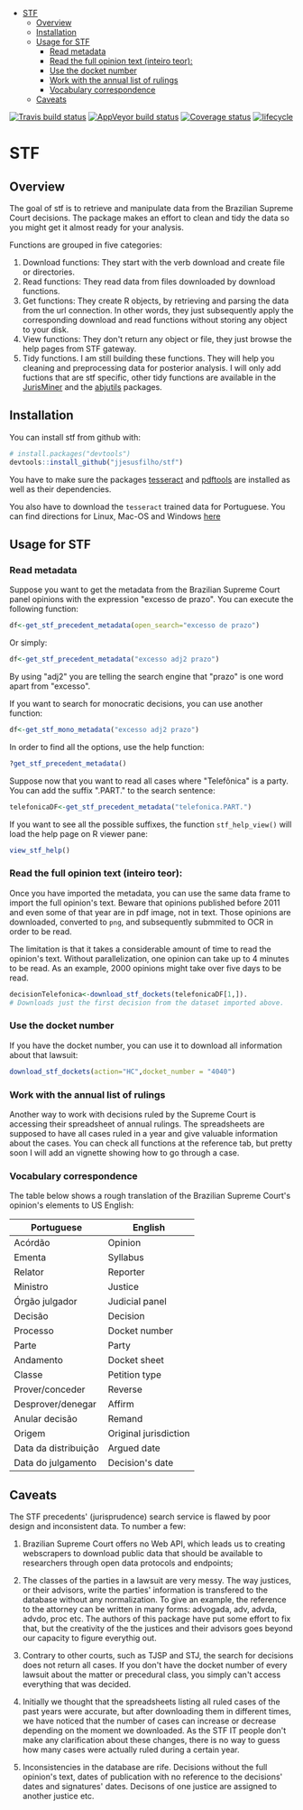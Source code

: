 
-   [STF](#stf)
    -   [Overview](#overview)
    -   [Installation](#installation)
    -   [Usage for STF](#usage-for-stf)
        -   [Read metadata](#read-metadata)
        -   [Read the full opinion text (inteiro teor):](#read-the-full-opinion-text-inteiro-teor)
        -   [Use the docket number](#use-the-docket-number)
        -   [Work with the annual list of rulings](#work-with-the-annual-list-of-rulings)
        -   [Vocabulary correspondence](#vocabulary-correspondence)
    -   [Caveats](#caveats)

[![Travis build status](https://travis-ci.org/jjesusfilho/stf.svg?branch=master)](https://travis-ci.org/jjesusfilho/stf) [![AppVeyor build status](https://ci.appveyor.com/api/projects/status/github/jjesusfilho/stf?branch=master&svg=true)](https://ci.appveyor.com/project/jjesusfilho/stf) [![Coverage status](https://codecov.io/gh/jjesusfilho/stf/branch/master/graph/badge.svg)](https://codecov.io/github/jjesusfilho/stf?branch=master) [![lifecycle](https://img.shields.io/badge/lifecycle-maturing-blue.svg)](https://www.tidyverse.org/lifecycle/#maturing)

STF
===

Overview
--------

The goal of stf is to retrieve and manipulate data from the Brazilian Supreme Court decisions. The package makes an effort to clean and tidy the data so you might get it almost ready for your analysis.

Functions are grouped in five categories:

1.  Download functions: They start with the verb download and create file or directories.
2.  Read functions: They read data from files downloaded by download functions.
3.  Get functions: They create R objects, by retrieving and parsing the data from the url connection. In other words, they just subsequently apply the corresponding download and read functions without storing any object to your disk.
4.  View functions: They don't return any object or file, they just browse the help pages from STF gateway.
5.  Tidy functions. I am still building these functions. They will help you cleaning and preprocessing data for posterior analysis. I will only add fuctions that are stf specific, other tidy functions are available in the [JurisMiner](github.com/courtsbr/JurisMiner) and the [abjutils](github.com/courtsbr/abjutils) packages.

Installation
------------

You can install stf from github with:

``` r
# install.packages("devtools")
devtools::install_github("jjesusfilho/stf")
```

You have to make sure the packages [tesseract](https://github.com/ropensci/tesseract) and [pdftools](https://github.com/ropensci/pdftools) are installed as well as their dependencies.

You also have to download the `tesseract` trained data for Portuguese. You can find directions for Linux, Mac-OS and Windows [here](https://github.com/tesseract-ocr/tesseract/wiki)

Usage for STF
-------------

### Read metadata

Suppose you want to get the metadata from the Brazilian Supreme Court panel opinions with the expression "excesso de prazo". You can execute the following function:

``` r
df<-get_stf_precedent_metadata(open_search="excesso de prazo")
```

Or simply:

``` r
df<-get_stf_precedent_metadata("excesso adj2 prazo")
```

By using "adj2" you are telling the search engine that "prazo" is one word apart from "excesso".

If you want to search for monocratic decisions, you can use another function:

``` r
df<-get_stf_mono_metadata("excesso adj2 prazo")
```

In order to find all the options, use the help function:

``` r
?get_stf_precedent_metadata()
```

Suppose now that you want to read all cases where "Telefônica" is a party. You can add the suffix ".PART." to the search sentence:

``` r
telefonicaDF<-get_stf_precedent_metadata("telefonica.PART.")
```

If you want to see all the possible suffixes, the function `stf_help_view()` will load the help page on R viewer pane:

``` r
view_stf_help()
```

### Read the full opinion text (inteiro teor):

Once you have imported the metadata, you can use the same data frame to import the full opinion's text. Beware that opinions published before 2011 and even some of that year are in pdf image, not in text. Those opinions are downloaded, converted to `png`, and subsequently submmited to OCR in order to be read.

The limitation is that it takes a considerable amount of time to read the opinion's text. Without parallelization, one opinion can take up to 4 minutes to be read. As an example, 2000 opinions might take over five days to be read.

``` r
decisionTelefonica<-download_stf_dockets(telefonicaDF[1,]). 
# Downloads just the first decision from the dataset imported above.
```

### Use the docket number

If you have the docket number, you can use it to download all information about that lawsuit:

``` r
download_stf_dockets(action="HC",docket_number = "4040")
```

### Work with the annual list of rulings

Another way to work with decisions ruled by the Supreme Court is accessing their spreadsheet of annual rulings. The spreadsheets are supposed to have all cases ruled in a year and give valuable information about the cases. You can check all functions at the reference tab, but pretty soon I will add an vignette showing how to go through a case.

### Vocabulary correspondence

The table below shows a rough translation of the Brazilian Supreme Court's opinion's elements to US English:

| Portuguese           | English               |
|----------------------|-----------------------|
| Acórdão              | Opinion               |
| Ementa               | Syllabus              |
| Relator              | Reporter              |
| Ministro             | Justice               |
| Órgão julgador       | Judicial panel        |
| Decisão              | Decision              |
| Processo             | Docket number         |
| Parte                | Party                 |
| Andamento            | Docket sheet          |
| Classe               | Petition type         |
| Prover/conceder      | Reverse               |
| Desprover/denegar    | Affirm                |
| Anular decisão       | Remand                |
| Origem               | Original jurisdiction |
| Data da distribuição | Argued date           |
| Data do julgamento   | Decision's date       |

Caveats
-------

The STF precedents' (jurisprudence) search service is flawed by poor design and inconsistent data. To number a few:

1.  Brazilian Supreme Court offers no Web API, which leads us to creating webscrapers to download public data that should be available to researchers through open data protocols and endpoints;

2.  The classes of the parties in a lawsuit are very messy. The way justices, or their advisors, write the parties' information is transfered to the database without any normalization. To give an example, the reference to the attorney can be written in many forms: advogada, adv, advda, advdo, proc etc. The authors of this package have put some effort to fix that, but the creativity of the the justices and their advisors goes beyond our capacity to figure everythig out.

3.  Contrary to other courts, such as TJSP and STJ, the search for decisions does not return all cases. If you don't have the docket number of every lawsuit about the matter or precedural class, you simply can't access everything that was decided.

4.  Initially we thought that the spreadsheets listing all ruled cases of the past years were accurate, but after downloading them in different times, we have noticed that the number of cases can increase or decrease depending on the moment we downloaded. As the STF IT people don't make any clarification about these changes, there is no way to guess how many cases were actually ruled during a certain year.

5.  Inconsistencies in the database are rife. Decisions without the full opinion's text, dates of publication with no reference to the decisions' dates and signatures' dates. Decisons of one justice are assigned to another justice etc.
